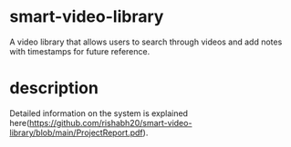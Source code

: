 # smart-video-library
A video library that allows users to search through videos and add notes with timestamps for future reference.

# description
Detailed information on the system is explained here(https://github.com/rishabh20/smart-video-library/blob/main/ProjectReport.pdf).
